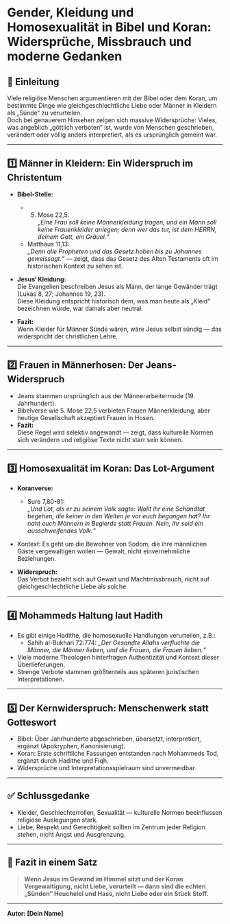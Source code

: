 # Gender, Kleidung und Homosexualität in Bibel und Koran: Widersprüche, Missbrauch und moderne Gedanken

## 📌 Einleitung

Viele religiöse Menschen argumentieren mit der Bibel oder dem Koran, um bestimmte Dinge wie gleichgeschlechtliche Liebe oder Männer in Kleidern als „Sünde“ zu verurteilen.  
Doch bei genauerem Hinsehen zeigen sich massive Widersprüche: Vieles, was angeblich „göttlich verboten“ ist, wurde von Menschen geschrieben, verändert oder völlig anders interpretiert, als es ursprünglich gemeint war.

---

## 1️⃣ Männer in Kleidern: Ein Widerspruch im Christentum

- **Bibel-Stelle:**  
  - 5. Mose 22,5:  
    *„Eine Frau soll keine Männerkleidung tragen, und ein Mann soll keine Frauenkleider anlegen; denn wer das tut, ist dem HERRN, deinem Gott, ein Gräuel.“*  
  - Matthäus 11,13:  
    *„Denn alle Propheten und das Gesetz haben bis zu Johannes geweissagt.“* — zeigt, dass das Gesetz des Alten Testaments oft im historischen Kontext zu sehen ist.  

- **Jesus‘ Kleidung:**  
  Die Evangelien beschreiben Jesus als Mann, der lange Gewänder trägt (Lukas 8, 27; Johannes 19, 23).  
  Diese Kleidung entspricht historisch dem, was man heute als „Kleid“ bezeichnen würde, war damals aber neutral.  

- **Fazit:**  
  Wenn Kleider für Männer Sünde wären, wäre Jesus selbst sündig — das widerspricht der christlichen Lehre.  

---

## 2️⃣ Frauen in Männerhosen: Der Jeans-Widerspruch

- Jeans stammen ursprünglich aus der Männerarbeitermode (19. Jahrhundert).  
- Bibelverse wie 5. Mose 22,5 verbieten Frauen Männerkleidung, aber heutige Gesellschaft akzeptiert Frauen in Hosen.  
- **Fazit:**  
  Diese Regel wird selektiv angewandt — zeigt, dass kulturelle Normen sich verändern und religiöse Texte nicht starr sein können.

---

## 3️⃣ Homosexualität im Koran: Das Lot-Argument

- **Koranverse:**  
  - Sure 7,80-81:  
    *„Und Lot, als er zu seinem Volk sagte: Wollt ihr eine Schandtat begehen, die keiner in den Welten je vor euch begangen hat? Ihr naht euch Männern in Begierde statt Frauen. Nein, ihr seid ein ausschweifendes Volk.“*  
- Kontext: Es geht um die Bewohner von Sodom, die ihre männlichen Gäste vergewaltigen wollen — Gewalt, nicht einvernehmliche Beziehungen.  

- **Widerspruch:**  
  Das Verbot bezieht sich auf Gewalt und Machtmissbrauch, nicht auf gleichgeschlechtliche Liebe als solche.  

---

## 4️⃣ Mohammeds Haltung laut Hadith

- Es gibt einige Hadithe, die homosexuelle Handlungen verurteilen, z.B.:  
  - Sahih al-Bukhari 72:774: *„Der Gesandte Allahs verfluchte die Männer, die Männer lieben, und die Frauen, die Frauen lieben.“*  
- Viele moderne Theologen hinterfragen Authentizität und Kontext dieser Überlieferungen.  
- Strenge Verbote stammen größtenteils aus späteren juristischen Interpretationen.  

---

## 5️⃣ Der Kernwiderspruch: Menschenwerk statt Gotteswort

- Bibel: Über Jahrhunderte abgeschrieben, übersetzt, interpretiert, ergänzt (Apokryphen, Kanonisierung).  
- Koran: Erste schriftliche Fassungen entstanden nach Mohammeds Tod, ergänzt durch Hadithe und Fiqh.  
- Widersprüche und Interpretationsspielraum sind unvermeidbar.  

---

## ✅ Schlussgedanke

- Kleider, Geschlechterrollen, Sexualität — kulturelle Normen beeinflussen religiöse Auslegungen stark.  
- Liebe, Respekt und Gerechtigkeit sollten im Zentrum jeder Religion stehen, nicht Angst und Ausgrenzung.  

---

## 🔑 Fazit in einem Satz

> **Wenn Jesus im Gewand im Himmel sitzt und der Koran Vergewaltigung, nicht Liebe, verurteilt — dann sind die echten „Sünden“ Heuchelei und Hass, nicht Liebe oder ein Stück Stoff.**

---

**Autor: [Dein Name]**
